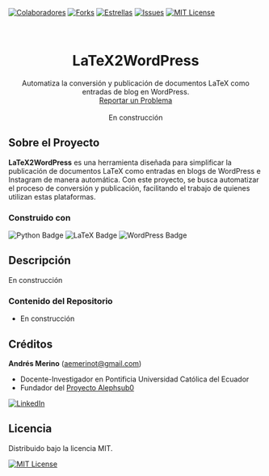 <!-- Encabezado -->
[![Colaboradores][contributors-shield]][contributors-url]
[![Forks][forks-shield]][forks-url]
[![Estrellas][stars-shield]][stars-url]
[![Issues][issues-shield]][issues-url]
[![MIT License][license-shield]][license-url]

<!-- Título -->
<br />
<div align="center">

<h1 align="center">LaTeX2WordPress</h1>
  <p align="center">
    Automatiza la conversión y publicación de documentos LaTeX como entradas de blog en WordPress.
    <br />
    <a href="https://github.com/andres-merino/LaTeX2WordPress/issues">Reportar un Problema</a>
    <br />
    <br />
    En construcción
  </p>
</div>

<!-- Cuerpo -->
## Sobre el Proyecto

**LaTeX2WordPress** es una herramienta diseñada para simplificar la publicación de documentos LaTeX como entradas en blogs de WordPress e Instagram de manera automática. Con este proyecto, se busca automatizar el proceso de conversión y publicación, facilitando el trabajo de quienes utilizan estas plataformas.

### Construido con

![Python Badge](https://img.shields.io/badge/Python-3776AB?logo=python&logoColor=fff&style=for-the-badge) 
![LaTeX Badge](https://img.shields.io/badge/LaTeX-008080?logo=latex&logoColor=fff&style=for-the-badge)
![WordPress Badge](https://img.shields.io/badge/WordPress-21759B?logo=wordpress&logoColor=fff&style=for-the-badge)

## Descripción

En construcción

### Contenido del Repositorio

- En construcción  

## Créditos

**Andrés Merino** (aemerinot@gmail.com)

- Docente-Investigador en Pontificia Universidad Católica del Ecuador  
- Fundador del [Proyecto Alephsub0](https://www.alephsub0.org/about/)

[![LinkedIn][linkedin-shield]][linkedin-url-aemt]

## Licencia

Distribuido bajo la licencia MIT.

[![MIT License][license-shield]][license-url]

<!-- MARKDOWN LINKS & IMAGES -->
[contributors-shield]: https://img.shields.io/github/contributors/andres-merino/LaTeX2WordPress.svg?style=for-the-badge
[contributors-url]: https://github.com/andres-merino/LaTeX2WordPress/graphs/contributors
[forks-shield]: https://img.shields.io/github/forks/andres-merino/LaTeX2WordPress.svg?style=for-the-badge
[forks-url]: https://github.com/andres-merino/LaTeX2WordPress/forks
[stars-shield]: https://img.shields.io/github/stars/andres-merino/LaTeX2WordPress?style=for-the-badge
[stars-url]: https://github.com/andres-merino/LaTeX2WordPress/stargazers
[issues-shield]: https://img.shields.io/github/issues/andres-merino/LaTeX2WordPress.svg?style=for-the-badge
[issues-url]: https://github.com/andres-merino/LaTeX2WordPress/issues
[license-shield]: https://img.shields.io/github/license/andres-merino/LaTeX2WordPress.svg?style=for-the-badge
[license-url]: https://es.wikipedia.org/wiki/Licencia_MIT
[linkedin-shield]: https://img.shields.io/badge/linkedin-%230077B5.svg?style=for-the-badge&logo=linkedin&logoColor=white
[linkedin-url-aemt]: https://www.linkedin.com/in/andrés-merino-010a9b12b/
